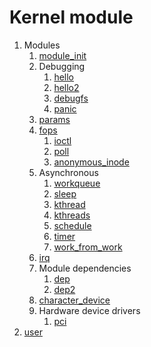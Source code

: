 # Kernel module

1.  Modules
    1.  [module_init](module_init.c)
    1.  Debugging
        1.  [hello](hello.c)
        1.  [hello2](hello2.c)
        1.  [debugfs](debugfs.c)
        1.  [panic](panic.c)
    1.  [params](params.c)
    1.  [fops](fops.c)
        1. [ioctl](ioctl.c)
        1. [poll](poll.c)
        1. [anonymous_inode](anonymous_inode.c)
    1.  Asynchronous
        1. [workqueue](workqueue.c)
        1. [sleep](sleep.c)
        1. [kthread](kthread.c)
        1. [kthreads](kthreads.c)
        1. [schedule](schedule.c)
        1. [timer](timer.c)
        1. [work_from_work](work_from_work.c)
    1.  [irq](irq.c)
    1.  Module dependencies
        1. [dep](dep.c)
        1. [dep2](dep2.c)
    1.  [character_device](character_device.c)
    1.  Hardware device drivers
        1. [pci](pci.c)
1.  [user](user/)
